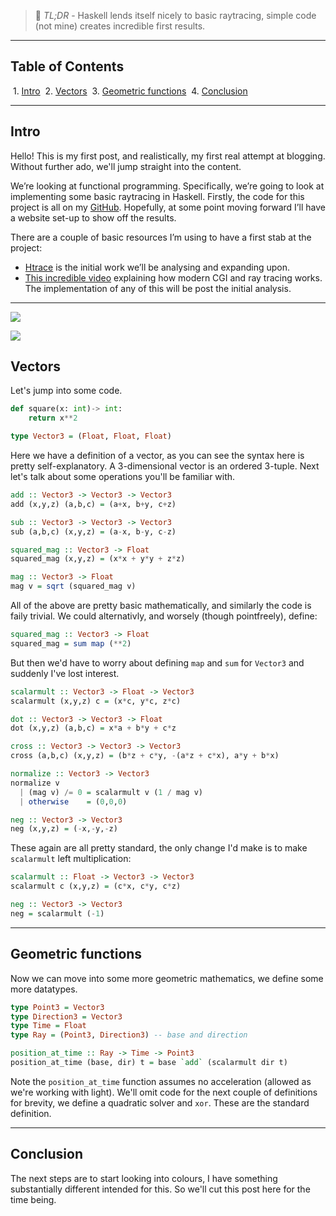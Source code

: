 > :memo: *TL;DR* - Haskell lends itself nicely to basic raytracing, simple code (not mine) creates incredible first results.

---
## Table of Contents
&nbsp;1. [Intro](#intro)
&nbsp;2. [Vectors](#vectors)
&nbsp;3. [Geometric functions](#geometric-functions)
&nbsp;4. [Conclusion](#conclusion)

---

## Intro

Hello! This is my first post, and realistically, my first real attempt at blogging. Without further ado, we'll jump straight into the content.

We’re looking at functional programming. Specifically, we’re going to look at implementing some basic raytracing in Haskell. Firstly, the code for this project is all on my [GitHub](https://github.com/JamesTadleyGreen/Haskell-Raytracing). Hopefully, at some point moving forward I’ll have a website set-up to show off the results.

There are a couple of basic resources I’m using to have a first stab at the project:

* [Htrace](https://www.nobugs.org/developer/htrace/index.html) is the initial work we’ll be analysing and expanding upon.
* [This incredible video](https://www.youtube.com/watch?v=gsZiJeaMO48) explaining how modern CGI and ray tracing works. The implementation of any of this will be post the initial analysis.

---
<img src=https://www.nobugs.org/developer/htrace/htrace.jpg class=markdown-image>

![](https://www.nobugs.org/developer/htrace/htrace.jpg)

## Vectors

Let's jump into some code.


```python
def square(x: int)-> int:
    return x**2
```


```haskell
type Vector3 = (Float, Float, Float)
```

Here we have a definition of a vector, as you can see the syntax here is pretty self-explanatory. A 3-dimensional vector is an ordered 3-tuple. Next let's talk about some operations you'll be familiar with.

```haskell
add :: Vector3 -> Vector3 -> Vector3
add (x,y,z) (a,b,c) = (a+x, b+y, c+z)

sub :: Vector3 -> Vector3 -> Vector3
sub (a,b,c) (x,y,z) = (a-x, b-y, c-z)

squared_mag :: Vector3 -> Float
squared_mag (x,y,z) = (x*x + y*y + z*z)

mag :: Vector3 -> Float
mag v = sqrt (squared_mag v)
```

All of the above are pretty basic mathematically, and similarly the code is faily trivial. We could alternativly, and worsely (though pointfreely),  define:
```haskell
squared_mag :: Vector3 -> Float
squared_mag = sum map (**2)
```
But then we'd have to worry about defining `map` and `sum` for `Vector3` and suddenly I've lost interest.

```haskell
scalarmult :: Vector3 -> Float -> Vector3
scalarmult (x,y,z) c = (x*c, y*c, z*c)

dot :: Vector3 -> Vector3 -> Float
dot (x,y,z) (a,b,c) = x*a + b*y + c*z

cross :: Vector3 -> Vector3 -> Vector3
cross (a,b,c) (x,y,z) = (b*z + c*y, -(a*z + c*x), a*y + b*x)

normalize :: Vector3 -> Vector3
normalize v
  | (mag v) /= 0 = scalarmult v (1 / mag v)
  | otherwise    = (0,0,0)

neg :: Vector3 -> Vector3
neg (x,y,z) = (-x,-y,-z)
```
These again are all pretty standard, the only change I'd make is to make `scalarmult` left multiplication:

```haskell
scalarmult :: Float -> Vector3 -> Vector3
scalarmult c (x,y,z) = (c*x, c*y, c*z)

neg :: Vector3 -> Vector3
neg = scalarmult (-1)
```
---
## Geometric functions
Now we can move into some more geometric mathematics, we define some more datatypes.

```haskell
type Point3 = Vector3
type Direction3 = Vector3
type Time = Float
type Ray = (Point3, Direction3) -- base and direction

position_at_time :: Ray -> Time -> Point3
position_at_time (base, dir) t = base `add` (scalarmult dir t)
```

Note the `position_at_time` function assumes no acceleration (allowed as we're working with light). We'll omit code for the next couple of definitions for brevity, we define a quadratic solver and `xor`. These are the standard definition.

---
## Conclusion

The next steps are to start looking into colours, I have something substantially different intended for this. So we'll cut this post here for the time being.
